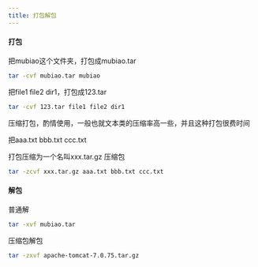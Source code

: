 ```yaml
---
title: 打包解包
---
```

#### 打包
把mubiao这个文件夹，打包成mubiao.tar
``` bash
tar -cvf mubiao.tar mubiao
```
把file1 file2 dir1，打包成123.tar
``` bash
tar -cvf 123.tar file1 file2 dir1
```
压缩打包，酌情使用，一般也就文本类的压缩率高一些，并且这种打包很费时间

把aaa.txt   bbb.txt   ccc.txt

打包压缩为一个名叫xxx.tar.gz 压缩包

``` bash
tar -zcvf xxx.tar.gz aaa.txt bbb.txt ccc.txt
```
#### 解包
普通解
``` bash
tar -xvf mubiao.tar
```
压缩包解包
``` bash
tar -zxvf apache-tomcat-7.0.75.tar.gz 
```